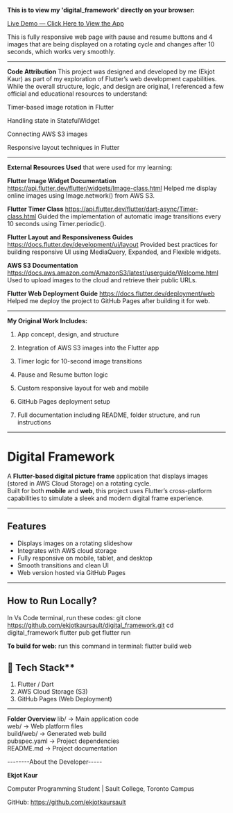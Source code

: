 **This is to view my 'digital_framework' directly on your browser:**

[Live Demo — Click Here to View the App](https://ekjotkaursault.github.io/digital_framework/)

This is fully responsive web page with pause and resume buttons and 4 images that are being displayed on a rotating cycle and changes after 10 seconds, which works very smoothly.

------------------------------------------

**Code Attribution**
This project was designed and developed by me (Ekjot Kaur) as part of my exploration of Flutter’s web development capabilities.
While the overall structure, logic, and design are original, I referenced a few official and educational resources to understand:

Timer-based image rotation in Flutter

Handling state in StatefulWidget

Connecting AWS S3 images

Responsive layout techniques in Flutter

-----------------------------------------------------------------------------
**External Resources Used** 
that were used for my learning:


**Flutter Image Widget Documentation** https://api.flutter.dev/flutter/widgets/Image-class.html
Helped me display online images using Image.network() from AWS S3.

**Flutter Timer Class**  https://api.flutter.dev/flutter/dart-async/Timer-class.html
Guided the implementation of automatic image transitions every 10 seconds using Timer.periodic().

**Flutter Layout and Responsiveness Guides**  https://docs.flutter.dev/development/ui/layout
Provided best practices for building responsive UI using MediaQuery, Expanded, and Flexible widgets.

**AWS S3 Documentation**  https://docs.aws.amazon.com/AmazonS3/latest/userguide/Welcome.html
Used to upload images to the cloud and retrieve their public URLs.

**Flutter Web Deployment Guide** https://docs.flutter.dev/deployment/web
Helped me deploy the project to GitHub Pages after building it for web.

----------------------------------------------------------------------------------------

**My Original Work Includes:**

1. App concept, design, and structure

2. Integration of AWS S3 images into the Flutter app

3. Timer logic for 10-second image transitions

4. Pause and Resume button logic

5. Custom responsive layout for web and mobile

6. GitHub Pages deployment setup

7. Full documentation including README, folder structure, and run instructions

-----------------------------------
# Digital Framework

A **Flutter-based digital picture frame** application that displays images (stored in AWS Cloud Storage) on a rotating cycle.  
Built for both **mobile** and **web**, this project uses Flutter’s cross-platform capabilities to simulate a sleek and modern digital frame experience.

---

##  Features

- Displays images on a rotating slideshow
- Integrates with AWS cloud storage
- Fully responsive on mobile, tablet, and desktop
- Smooth transitions and clean UI
- Web version hosted via GitHub Pages

----------------------------------------------------------------------------------------------------------

## How to Run Locally?

In Vs Code terminal, run these codes:
git clone https://github.com/ekjotkaursault/digital_framework.git
cd digital_framework
flutter pub get
flutter run

**To build for web:** run this command in terminal:
flutter build web


## 🔧 Tech Stack**
1. Flutter / Dart
2. AWS Cloud Storage (S3)
3. GitHub Pages (Web Deployment)

----------------------------------------------------------------------------------------------------------

**Folder Overview**
lib/          → Main application code  
web/          → Web platform files  
build/web/    → Generated web build  
pubspec.yaml  → Project dependencies  
README.md     → Project documentation  


--------About the Developer-----

**Ekjot Kaur**

Computer Programming Student | Sault College, Toronto Campus

GitHub: https://github.com/ekjotkaursault






